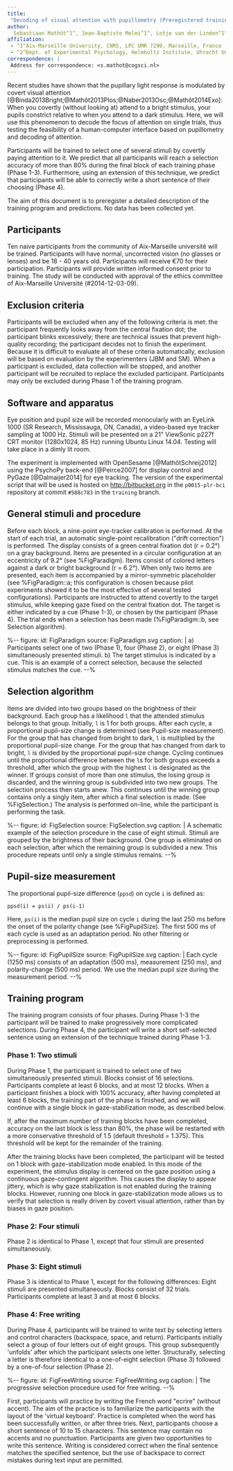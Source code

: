 ```yaml
---
title:
 "Decoding of visual attention with pupillometry (Preregistered training program)"
author:
  Sebastiaan Mathôt^1^, Jean-Baptiste Melmi^1^, Lotje van der Linden^1^, and Stefan Van der Stigchel^2^
affiliation:
 - ^1^Aix-Marseille University, CNRS, LPC UMR 7290, Marseille, France
 - ^2^Dept. of Experimental Psychology, Helmholtz Institute, Utrecht University, The Netherlands
correspondence: |
 Address for correspondence: <s.mathot@cogsci.nl>
---
```


Recent studies have shown that the pupillary light response is modulated by covert visual attention [@Binda2013Bright;@Mathôt2013Plos;@Naber2013Osc;@Mathôt2014Exo]: When you covertly (without looking at) attend to a bright stimulus, your pupils constrict relative to when you attend to a dark stimulus. Here, we will use this phenomenon to decode the focus of attention on single trials, thus testing the feasibility of a human-computer interface based on pupillometry and decoding of attention.

Participants will be trained to select one of several stimuli by covertly paying attention to it. We predict that all participants will reach a selection accuracy of more than 80% during the final block of each training phase (Phase 1-3). Furthermore, using an extension of this technique, we predict that participants will be able to correctly write a short sentence of their choosing (Phase 4).

The aim of this document is to preregister a detailed description of the training program and predictions. No data has been collected yet.

## Participants

Ten naive participants from the community of Aix-Marseille université will be trained. Participants will have normal, uncorrected vision (no glasses or lenses) and be 18 - 40 years old. Participants will receive €70 for their participation. Participants will provide written informed consent prior to training. The study will be conducted with approval of the ethics committee of Aix-Marseille Université (#2014-12-03-09).

## Exclusion criteria

Participants will be excluded when any of the following criteria is met: the participant frequently looks away from the central fixation dot; the participant blinks excessively; there are technical issues that prevent high-quality recording; the participant decides not to finish the experiment. Because it is difficult to evaluate all of these criteria automatically, exclusion will be based on evaluation by the experimenters (JBM and SM). When a participant is excluded, data collection will be stopped, and another participant will be recruited to replace the excluded participant. Participants may only be excluded during Phase 1 of the training program.

## Software and apparatus

Eye position and pupil size will be recorded monocularly with an EyeLink 1000 (SR Research, Mississauga, ON, Canada), a video-based eye tracker sampling at 1000 Hz. Stimuli will be presented on a 21" ViewSonic p227f CRT monitor (1280x1024, 85 Hz) running Ubuntu Linux 14.04. Testing will take place in a dimly lit room.

The experiment is implemented with OpenSesame [@MathôtSchreij2012] using the PsychoPy back-end [@Peirce2007] for display control and PyGaze [@Dalmaijer2014] for eye tracking. The version of the experimental script that will be used is hosted on <http://bitbucket.org> in the `p0015-plr-bci` repository at commit `#588c783` in the `training` branch.

## General stimuli and procedure

Before each block, a nine-point eye-tracker calibration is performed. At the start of each trial, an automatic single-point recalibration ("drift correction") is performed. The display consists of a green central fixation dot (r = 0.2°) on a gray background. Items are presented in a circular configuration at an eccentricity of 9.2° (see %FigParadigm). Items consist of colored letters against a dark or bright background (r = 6.2°). When only two items are presented, each item is accompanied by a mirror-symmetric placeholder (see %FigParadigm::a; this configuration is chosen because pilot experiments showed it to be the most effective of several tested configurations). Participants are instructed to attend covertly to the target stimulus, while keeping gaze fixed on the central fixation dot. The target is either indicated by a cue (Phase 1-3), or chosen by the participant (Phase 4). The trial ends when a selection has been made (%FigParadigm::b, see Selection algorithm).

%--
figure:
 id: FigParadigm
 source: FigParadigm.svg
 caption: |
  a) Participants select one of two (Phase 1), four (Phase 2), or eight (Phase 3) simultaneously presented stimuli. b) The target stimulus is indicated by a cue. This is an example of a correct selection, because the selected stimulus matches the cue.
--%

## Selection algorithm

Items are divided into two groups based on the brightness of their background. Each group has a likelihood `l` that the attended stimulus belongs to that group. Initially, `l` is 1 for both groups. After each cycle, a proportional pupil-size change is determined (see Pupil-size measurement). For the group that has changed from bright to dark, `l` is multiplied by the proportional pupil-size change. For the group that has changed from dark to bright, `l` is divided by the proportional pupil-size change. Cycling continues until the proportional difference between the `l`s for both groups exceeds a threshold, after which the group with the highest `l` is designated as the winner. If groups consist of more than one stimulus, the losing group is discarded, and the winning group is subdivided into two new groups. The selection process then starts anew. This continues until the winning group contains only a singly item, after which a final selection is made. (See %FigSelection.) The analysis is performed on-line, while the participant is performing the task.

%--
figure:
 id: FigSelection
 source: FigSelection.svg
 caption: |
  A schematic example of the selection procedure in the case of eight stimuli. Stimuli are grouped by the brightness of their background. One group is eliminated on each selection, after which the remaining group is subdivided a new. This procedure repeats until only a single stimulus remains.
--%


## Pupil-size measurement

The proportional pupil-size difference (`ppsd`) on cycle `i` is defined as:

	ppsd(i) = ps(i) / ps(i-1)

Here, `ps(i)` is the median pupil size on cycle `i` during the last 250 ms before the onset of the polarity change (see %FigPupilSize). The first 500 ms of each cycle is used as an adaptation period. No other filtering or preprocessing is performed.

%--
figure:
 id: FigPupilSize
 source: FigPupilSize.svg
 caption: |
  Each cycle (1250 ms) consists of an adaptation (500 ms), measurement (250 ms), and polarity-change (500 ms) period. We use the median pupil size during the measurement period.
--%

## Training program

The training program consists of four phases. During Phase 1-3 the participant will be trained to make progressively more complicated selections. During Phase 4, the participant will write a short self-selected sentence using an extension of the technique trained during Phase 1-3.

### Phase 1: Two stimuli

During Phase 1, the participant is trained to select one of two simultaneously presented stimuli. Blocks consist of 16 selections. Participants complete at least 6 blocks, and at most 12 blocks. When a participant finishes a block with 100% accuracy, after having completed at least 6 blocks, the training part of the phase is finished, and we will continue with a single block in gaze-stabilization mode, as described below.

If, after the maximum number of training blocks have been completed, accuracy on the last block is less than 80%, the phase will be restarted with a more conservative threshold of 1.5 (default threshold = 1.375). This threshold will be kept for the remainder of the training.

After the training blocks have been completed, the participant will be tested on 1 block with gaze-stabilization mode enabled. In this mode of the experiment, the stimulus display is centered on the gaze position using a continuous gaze-contingent algorithm. This causes the display to appear jittery, which is why gaze stabilization is not enabled during the training blocks. However, running one block in gaze-stabilization mode allows us to verify that selection is really driven by covert visual attention, rather than by biases in gaze position.

### Phase 2: Four stimuli

Phase 2 is identical to Phase 1, except that four stimuli are presented simultaneously.

### Phase 3: Eight stimuli

Phase 3 is identical to Phase 1, except for the following differences: Eight stimuli are presented simultaneously. Blocks consist of 32 trials. Participants complete at least 3 and at most 6 blocks.

### Phase 4: Free writing

During Phase 4, participants will be trained to write text by selecting letters and control characters (backspace, space, and return). Participants initially select a group of four letters out of eight groups. This group subsequently 'unfolds' after which the participant selects one letter. Structurally, selecting a letter is therefore identical to a one-of-eight selection (Phase 3) followed by a one-of-four selection (Phase 2).

%--
figure:
 id: FigFreeWriting
 source: FigFreeWriting.svg
 caption: |
  The progressive selection procedure used for free writing.
--%

First, participants will practice by writing the French word "ecrire" (without accent). The aim of the practice is to familiarize the participants with the layout of the 'virtual keyboard'. Practice is completed when the word has been successfully written, or after three tries. Next, participants choose a short sentence of 10 to 15 characters. This sentence may contain no accents and no punctuation. Participants are given two opportunities to write this sentence. Writing is considered correct when the final sentence matches the specified sentence, but the use of backspace to correct mistakes during text input are permitted.

